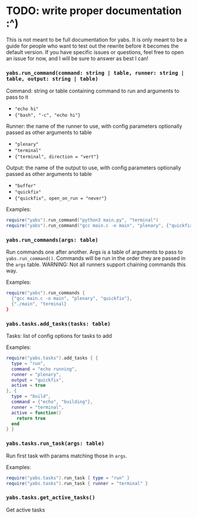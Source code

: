 # TODO: write proper documentation :^)

This is not meant to be full documentation for yabs. It is only meant to be a guide for people who want to test out the rewrite before it becomes the default version. If you have specific issues or questions, feel free to open an issue for now, and I will be sure to answer as best I can!

### `yabs.run_command(command: string | table, runner: string | table, output: string | table)`

Command: string or table containing command to run and arguments to pass to it
 - `"echo hi"`
 - `{"bash", "-c", "echo hi"}`

Runner: the name of the runner to use, with config parameters optionally passed
as other arguments to table
 - `"plenary"`
 - `"terminal"`
 - `{"terminal", direction = "vert"}`

Output: the name of the output to use, with config parameters optionally passed
as other arguments to table
 - `"buffer"`
 - `"quickfix"`
 - `{"quickfix", open_on_run = "never"}`

Examples:

```lua
require("yabs").run_command("python3 main.py", "terminal")
require("yabs").run_command("gcc main.c -o main", "plenary", {"quickfix", open_on_run = "never" })
```


### `yabs.run_commands(args: table)`

Run commands one after another. Args is a table of arguments to pass to
`yabs.run_command()`. Commands will be run in the order they are passed in the
`args` table. WARNING: Not all runners support chaining commands this way.

Examples:

```lua
require("yabs").run_commands {
  {"gcc main.c -o main", "plenary", "quickfix"},
  {"./main", "terminal}
}
```

### `yabs.tasks.add_tasks(tasks: table)`

Tasks: list of config options for tasks to add

Examples:

```lua
require("yabs.tasks").add_tasks { {
  type = "run",
  command = "echo running",
  runner = "plenary",
  output = "quickfix",
  active = true
}, {
  type = "build",
  command = {"echo", "building"},
  runner = "terminal",
  active = function()
    return true
  end
} }
```

### `yabs.tasks.run_task(args: table)`

Run first task with params matching those in `args`.

Examples:

```lua
require("yabs.tasks").run_task { type = "run" }
require("yabs.tasks").run_task { runner = "terminal" }
```

### `yabs.tasks.get_active_tasks()`

Get active tasks
